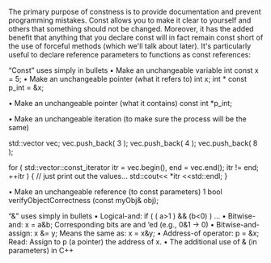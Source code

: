 The primary purpose of constness is to provide documentation and prevent programming mistakes. Const allows you to make it clear to yourself and others that something should not be changed. Moreover, it has the added benefit that anything that you declare const will in fact remain const short of the use of forceful methods (which we'll talk about later). It's particularly useful to declare reference parameters to functions as const references:

“Const” uses simply in bullets
•	Make an unchangeable variable
           int const x = 5;
•	Make an unchangeable pointer (what it refers to)
           int x;
int * const p_int = &x;

•	Make an unchangeable pointer (what it contains)
        const int *p_int;

•	Make an unchangeable iteration (to make sure the process will be the same)

std::vector<int> vec;
vec.push_back( 3 );
vec.push_back( 4 );
vec.push_back( 8 );
 
for ( std::vector<int>::const_iterator itr = vec.begin(), end = vec.end(); 
      itr != end;
      ++itr )
{
        // just print out the values...
        std::cout<< *itr <<std::endl;
}

•	Make an unchangeable reference (to const parameters)
1	bool verifyObjectCorrectness (const myObj& obj);





“&” uses simply in bullets
•	Logical-and: if ( ( a>1 ) && (b<0) ) ...
•	Bitwise-and: x = a&b; Corresponding bits are and ‘ed (e.g., 0&1 -> 0)
•	Bitwise-and-assign: x &= y; Means the same as: x = x&y;
•	Address-of operator: p = &x; Read: Assign to p (a pointer) the address of x.
•	The additional use of & (in parameters) in C++
